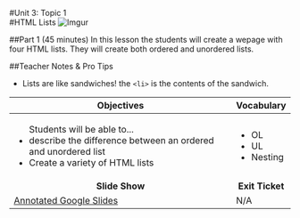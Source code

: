 #Unit 3: Topic 1  
#HTML Lists
 ![Imgur](http://i.imgur.com/0fWa0jv.gif)
 
##Part 1 (45 minutes)
In this lesson the students will create a wepage with four HTML lists. They will create both ordered and unordered lists.

##Teacher Notes & Pro Tips
* Lists are like sandwiches! the `<li>` is the contents of the sandwich.

| Objectives | Vocabulary |
|-------|-------|
| <ul>Students will be able to...<li> describe the difference between an ordered and unordered list</li> <li>Create a variety of HTML lists</li> </ul>  | <ul> <li>OL</li> <li>UL</li> <li>Nesting</li></ul> | 
| <center> **Slide Show** </center> |<center> **Exit Ticket** </center> |
|[Annotated Google Slides](https://docs.google.com/presentation/d/1nOUO56S9smasNMTusVWs9kCCg4DgrKDc1GLwkFx-OUQ/edit?usp=sharing)| N/A | 


